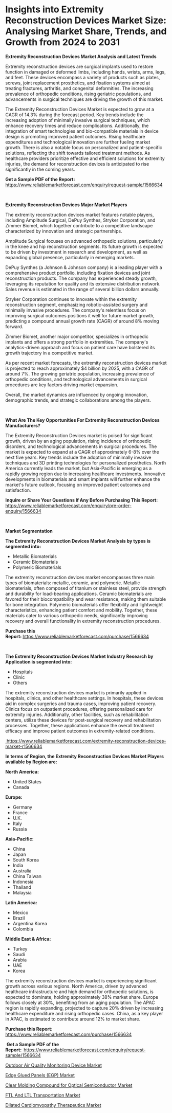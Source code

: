 <p><h1>Insights into Extremity Reconstruction Devices Market Size: Analysing Market Share, Trends, and Growth from 2024 to 2031</h1></p><p><strong>Extremity Reconstruction Devices Market Analysis and Latest Trends</strong></p>
<p><p>Extremity reconstruction devices are surgical implants used to restore function in damaged or deformed limbs, including hands, wrists, arms, legs, and feet. These devices encompass a variety of products such as plates, screws, joint replacement prosthetics, and fixation systems aimed at treating fractures, arthritis, and congenital deformities. The increasing prevalence of orthopedic conditions, rising geriatric populations, and advancements in surgical techniques are driving the growth of this market.</p><p>The Extremity Reconstruction Devices Market is expected to grow at a CAGR of 14.3% during the forecast period. Key trends include the increasing adoption of minimally invasive surgical techniques, which enhance recovery times and reduce complications. Additionally, the integration of smart technologies and bio-compatible materials in device design is promoting improved patient outcomes. Rising healthcare expenditures and technological innovation are further fueling market growth. There is also a notable focus on personalized and patient-specific solutions, reflecting the shift towards tailored treatment methods. As healthcare providers prioritize effective and efficient solutions for extremity injuries, the demand for reconstruction devices is anticipated to rise significantly in the coming years.</p></p>
<p><strong>Get a Sample PDF of the Report:&nbsp;</strong> <a href="https://www.reliablemarketforecast.com/enquiry/request-sample/1566634?utm_campaign=121&utm_medium=2&utm_source=Github&utm_content=ia&utm_term=07122024&utm_id=extremity-reconstruction-devices">https://www.reliablemarketforecast.com/enquiry/request-sample/1566634</a></p>
<p>&nbsp;</p>
<p><strong>Extremity Reconstruction Devices Major Market Players</strong></p>
<p><p>The extremity reconstruction devices market features notable players, including Amplitude Surgical, DePuy Synthes, Stryker Corporation, and Zimmer Biomet, which together contribute to a competitive landscape characterized by innovation and strategic partnerships.</p><p>Amplitude Surgical focuses on advanced orthopedic solutions, particularly in the knee and hip reconstruction segments. Its future growth is expected to be driven by investment in research and development, as well as expanding global presence, particularly in emerging markets.</p><p>DePuy Synthes (a Johnson & Johnson company) is a leading player with a comprehensive product portfolio, including fixation devices and joint reconstruction products. The company has experienced steady growth, leveraging its reputation for quality and its extensive distribution network. Sales revenue is estimated in the range of several billion dollars annually.</p><p>Stryker Corporation continues to innovate within the extremity reconstruction segment, emphasizing robotic-assisted surgery and minimally invasive procedures. The company's relentless focus on improving surgical outcomes positions it well for future market growth, predicting a compound annual growth rate (CAGR) of around 8% moving forward.</p><p>Zimmer Biomet, another major competitor, specializes in orthopedic implants and offers a strong portfolio in extremities. The company's analytics-driven approach and focus on patient care have bolstered its growth trajectory in a competitive market.</p><p>As per recent market forecasts, the extremity reconstruction devices market is projected to reach approximately $4 billion by 2025, with a CAGR of around 7%. The growing geriatric population, increasing prevalence of orthopedic conditions, and technological advancements in surgical procedures are key factors driving market expansion. </p><p>Overall, the market dynamics are influenced by ongoing innovation, demographic trends, and strategic collaborations among the players.</p></p>
<p>&nbsp;</p>
<p><strong>What Are The Key Opportunities For Extremity Reconstruction Devices Manufacturers?</strong></p>
<p><p>The Extremity Reconstruction Devices market is poised for significant growth, driven by an aging population, rising incidence of orthopedic disorders, and technological advancements in surgical procedures. The market is expected to expand at a CAGR of approximately 6-8% over the next five years. Key trends include the adoption of minimally invasive techniques and 3D printing technologies for personalized prosthetics. North America currently leads the market, but Asia-Pacific is emerging as a rapidly growing region due to increasing healthcare investments. Innovative developments in biomaterials and smart implants will further enhance the market's future outlook, focusing on improved patient outcomes and satisfaction.</p></p>
<p><strong>Inquire or Share Your Questions If Any Before Purchasing This Report:</strong> <a href="https://www.reliablemarketforecast.com/enquiry/pre-order-enquiry/1566634?utm_campaign=121&utm_medium=2&utm_source=Github&utm_content=ia&utm_term=07122024&utm_id=extremity-reconstruction-devices">https://www.reliablemarketforecast.com/enquiry/pre-order-enquiry/1566634</a></p>
<p>&nbsp;</p>
<p><strong>Market Segmentation</strong></p>
<p><strong>The Extremity Reconstruction Devices Market Analysis by types is segmented into:</strong></p>
<p><ul><li>Metallic Biomaterials</li><li>Ceramic Biomaterials</li><li>Polymeric Biomaterials</li></ul></p>
<p><p>The extremity reconstruction devices market encompasses three main types of biomaterials: metallic, ceramic, and polymeric. Metallic biomaterials, often composed of titanium or stainless steel, provide strength and durability for load-bearing applications. Ceramic biomaterials are favored for their biocompatibility and wear resistance, making them suitable for bone integration. Polymeric biomaterials offer flexibility and lightweight characteristics, enhancing patient comfort and mobility. Together, these materials cater to various orthopedic needs, significantly improving recovery and overall functionality in extremity reconstruction procedures.</p></p>
<p><strong>Purchase this Report:&nbsp;</strong><a href="https://www.reliablemarketforecast.com/purchase/1566634?utm_campaign=121&utm_medium=2&utm_source=Github&utm_content=ia&utm_term=07122024&utm_id=extremity-reconstruction-devices">https://www.reliablemarketforecast.com/purchase/1566634</a></p>
<p>&nbsp;</p>
<p><strong>The Extremity Reconstruction Devices Market Industry Research by Application is segmented into:</strong></p>
<p><ul><li>Hospitals</li><li>Clinic</li><li>Others</li></ul></p>
<p><p>The extremity reconstruction devices market is primarily applied in hospitals, clinics, and other healthcare settings. In hospitals, these devices aid in complex surgeries and trauma cases, improving patient recovery. Clinics focus on outpatient procedures, offering personalized care for extremity injuries. Additionally, other facilities, such as rehabilitation centers, utilize these devices for post-surgical recovery and rehabilitation processes. Together, these applications enhance the overall treatment efficacy and improve patient outcomes in extremity-related conditions.</p></p>
<p><a href="https://www.reliablemarketforecast.com/extremity-reconstruction-devices-market-r1566634?utm_campaign=121&utm_medium=2&utm_source=Github&utm_content=ia&utm_term=07122024&utm_id=extremity-reconstruction-devices">&nbsp;https://www.reliablemarketforecast.com/extremity-reconstruction-devices-market-r1566634</a></p>
<p><strong>In terms of Region, the Extremity Reconstruction Devices Market Players available by Region are:</strong></p>
<p>
    <p> <strong> North America: </strong>
        <ul>
            <li>United States</li>
            <li>Canada</li>
        </ul>
        </p> 
    <p> <strong> Europe: </strong>
        <ul>
            <li>Germany</li>
            <li>France</li>
            <li>U.K.</li>
            <li>Italy</li>
            <li>Russia</li>
        </ul>
        </p> 
    <p> <strong> Asia-Pacific: </strong>
        <ul>
            <li>China</li>
            <li>Japan</li>
            <li>South Korea</li>
            <li>India</li>
            <li>Australia</li>
            <li>China Taiwan</li>
            <li>Indonesia</li>
            <li>Thailand</li>
            <li>Malaysia</li>
        </ul>
        </p> 
    <p> <strong> Latin America: </strong>
        <ul>
            <li>Mexico</li>
            <li>Brazil</li>
            <li>Argentina Korea</li>
            <li>Colombia</li>
        </ul>
        </p> 
    <p> <strong> Middle East & Africa: </strong>
        <ul>
            <li>Turkey</li>
            <li>Saudi</li>
            <li>Arabia</li>
            <li>UAE</li>
            <li>Korea</li>
        </ul>
    </p>
    </p>
<p><p>The extremity reconstruction devices market is experiencing significant growth across various regions. North America, driven by advanced healthcare infrastructure and high demand for orthopedic solutions, is expected to dominate, holding approximately 38% market share. Europe follows closely at 30%, benefiting from an aging population. The APAC region is rapidly expanding, projected to capture 20% driven by increasing healthcare expenditure and rising orthopedic cases. China, as a key player in APAC, is estimated to contribute around 12% to market share.</p></p>
<p><strong>Purchase this Report: </strong><a href="https://www.reliablemarketforecast.com/purchase/1566634?utm_campaign=121&utm_medium=2&utm_source=Github&utm_content=ia&utm_term=07122024&utm_id=extremity-reconstruction-devices">https://www.reliablemarketforecast.com/purchase/1566634</a></p>
<p>&nbsp;<strong>Get a Sample PDF of the Report:&nbsp;&nbsp;</strong><a href="https://www.reliablemarketforecast.com/enquiry/request-sample/1566634?utm_campaign=121&utm_medium=2&utm_source=Github&utm_content=ia&utm_term=07122024&utm_id=extremity-reconstruction-devices">https://www.reliablemarketforecast.com/enquiry/request-sample/1566634</a></p>
<p><strong></strong></p>
<p><p><a href="https://www.linkedin.com/pulse/the-sympatico-insight-9odme?utm_campaign=121&utm_medium=2&utm_source=Github&utm_content=ia&utm_term=07122024&utm_id=extremity-reconstruction-devices">Outdoor Air Quality Monitoring Device Market</a></p><p><a href="https://issuu.com/reportprime-2/docs/edge-glued-panels-egp-market-size-2030.pptx?utm_campaign=121&utm_medium=2&utm_source=Github&utm_content=ia&utm_term=07122024&utm_id=extremity-reconstruction-devices">Edge Glued Panels (EGP) Market</a></p><p><a href="https://issuu.com/reportprime-2/docs/clear-molding-compound-for-optical-semiconductor-m?utm_campaign=121&utm_medium=2&utm_source=Github&utm_content=ia&utm_term=07122024&utm_id=extremity-reconstruction-devices">Clear Molding Compound for Optical Semiconductor Market</a></p><p><a href="https://www.linkedin.com/pulse/ftl-ltl-transportation-market-overview-expected-growth-136-xv6oe?utm_campaign=121&utm_medium=2&utm_source=Github&utm_content=ia&utm_term=07122024&utm_id=extremity-reconstruction-devices">FTL And LTL Transportation Market</a></p><p><a href="https://github.com/RoccoManning/Market-Research-Report-List-7/blob/main/dilated-cardiomyopathy-therapeutics-market.md?utm_campaign=121&utm_medium=2&utm_source=Github&utm_content=ia&utm_term=07122024&utm_id=extremity-reconstruction-devices">Dilated Cardiomyopathy Therapeutics Market</a></p></p>